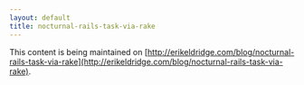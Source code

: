 ```yaml
---
layout: default
title: nocturnal-rails-task-via-rake
---
```


This content is being maintained on [http://erikeldridge.com/blog/nocturnal-rails-task-via-rake](http://erikeldridge.com/blog/nocturnal-rails-task-via-rake).

